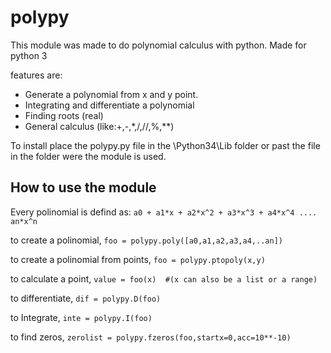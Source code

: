 # polypy
This module was made to do polynomial calculus with python. Made for python 3

features are:
  * Generate a polynomial from x and y point.
  * Integrating and differentiate a polynomial
  * Finding roots (real)
  * General calculus (like:+,-,\*,/,//,%,**)
  
To install place the polypy.py file in the \Python34\Lib folder or past the file in the folder were the module is used.

## How to use the module

Every polinomial is defind as: `a0 + a1*x + a2*x^2 + a3*x^3 + a4*x^4 .... an*x^n`

to create a polinomial, `foo = polypy.poly([a0,a1,a2,a3,a4,..an])`

to create a polinomial from points, `foo = polypy.ptopoly(x,y)`

to calculate a point, `value = foo(x)  #(x can also be a list or a range)`

to differentiate, `dif = polypy.D(foo)`

to Integrate, `inte = polypy.I(foo)`

to find zeros, `zerolist = polypy.fzeros(foo,startx=0,acc=10**-10)`

